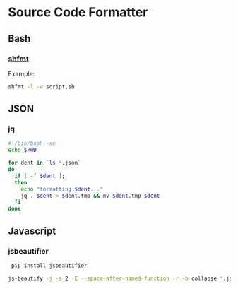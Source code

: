 # Source Code Formatter

## Bash

### [shfmt](https://github.com/mvdan/sh)

Example:
```bash
shfmt -l -w script.sh
```

## JSON

### jq

```bash
#!/bin/bash -xe
echo $PWD

for dent in `ls *.json`
do
  if [ -f $dent ];
  then
    echo "formatting $dent..."
    jq . $dent > $dent.tmp && mv $dent.tmp $dent
  fi
done
```

## Javascript

### jsbeautifier

```bash
 pip install jsbeautifier
```

```bash
js-beautify -j -s 2 -E --space-after-named-function -r -b collapse *.js
```